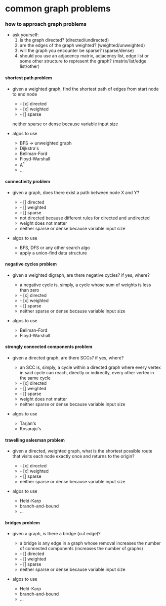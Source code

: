# common graph problems

###  how to approach graph problems
* ask yourself:
    1. is the graph directed? (directed/undirected)
    2. are the edges of the graph weighted? (weighted/unweighted)
    3. will the graph you encounter be sparse? (sparse/dense)
    4. should you use an adjacency matrix, adjacency list, edge list or some other structure to represent the graph? (matrix/list/edge list/other)

#### shortest path problem
* given a weighted graph, find the shortest path of edges from start node  to end node

    <ul>
    <li>- [x] directed</li>
    <li>- [x] weighted</li>
    <li>- [] sparse</li>
    </ul>

    neither sparse or dense because variable input size

* algos to use
    * BFS &rarr; unweighted graph
    * Dijkstra's
    * Bellman-Ford
    * Floyd-Warshall
    * A<sup>*</sup>
    * ...

#### connectivity problem
* given a graph, does there exist a path between node X and Y?

    <ul>
    <li>- [] directed</li>
    <li>- [] weighted</li>
    <li>- [] sparse</li>
    </ul>

    - not directed because different rules for directed and undirected
    - weight does not matter
    - neither sparse or dense because variable input size

* algos to use
    * BFS, DFS or any other  search algo
    * apply a union-find data structure

#### negative cycles problem
* given a weighted digraph, are there negative cycles? if yes, where?
    * a negative cycle is, simply, a cycle whose sum of weights is less than zero

    <ul>
    <li>- [x] directed</li>
    <li>- [x] weighted</li>
    <li>- [] sparse</li>
    </ul>

    - neither sparse or dense because variable input size

* algos to use
    * Bellman-Ford
    * Floyd-Warshall

#### strongly connected components problem
* given a directed graph, are there SCCs? if yes, where?
    * an SCC is, simply, a cycle within a directed graph where every vertex in said cycle can reach, directly or indirectly, every other vertex in the same cycle

    <ul>
    <li>- [x] directed</li>
    <li>- [] weighted</li>
    <li>- [] sparse</li>
    </ul>

    - weight does not matter
    - neither sparse or dense because variable input size

* algos to use
    * Tarjan's
    * Kosaraju's

#### travelling salesman problem
* given a directed, weighted graph, what is the shortest possible route that visits each node exactly once and returns to the origin?

    <ul>
    <li>- [x] directed</li>
    <li>- [x] weighted</li>
    <li>- [] sparse</li>
    </ul>

    - neither sparse or dense because variable input size

* algos to use
    * Held-Karp
    * branch-and-bound
    * ...

#### bridges problem
* given a graph, is there a bridge (cut edge)?
    * a bridge is any edge in a graph whose removal increases the number of connected components (increases the number of graphs)

    <ul>
    <li>- [] directed</li>
    <li>- [] weighted</li>
    <li>- [] sparse</li>
    </ul>

    - neither sparse or dense because variable input size

* algos to use
    * Held-Karp
    * branch-and-bound
    * ...